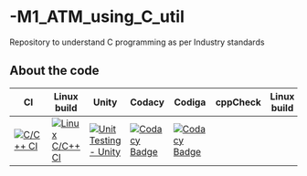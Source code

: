 # -M1_ATM_using_C_util
Repository to understand C programming as per Industry standards
## About the code
| CI | Linux build | Unity | Codacy | Codiga | cppCheck | Linux build | 
| --- | --- | --- | --- | --- | --- | --- |
[![C/C++ CI](https://github.com/Ramsaivardhanguttula/M1_ATMwithC_util/actions/workflows/Windows.yml/badge.svg)](https://github.com/Ramsaivardhanguttula/M1_ATMwithC_util/actions/workflows/Windows.yml)|[![Linux C/C++ CI](https://github.com/Ramsaivardhanguttula/M1_ATMwithC_util/actions/workflows/Linux_build.yml/badge.svg)](https://github.com/Ramsaivardhanguttula/M1_ATMwithC_util/actions/workflows/Linux_build.yml)|[![Unit Testing - Unity](https://github.com/Ramsaivardhanguttula/M1_ATMwithC_util/actions/workflows/Unity-Testing.yml/badge.svg)](https://github.com/Ramsaivardhanguttula/M1_ATMwithC_util/actions/workflows/Unity-Testing.yml)|[![Codacy Badge](https://api.codacy.com/project/badge/Grade/a1edf2417a2e46699e8245f518c674f4)](https://api.codiga.io/project/30992/status/svg)|[![Codacy Badge](https://api.codiga.io/project/30931/status/svg)](https://api.codiga.io/project/30992/status/svg)
